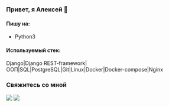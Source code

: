 ### Привет, я Алексей 👋

#### Пишу на:
- Python3

#### Используемый стек:

Django|Django REST-framework|ООП|SQL|PostgreSQL|Git|Linux|Docker|Docker-compose|Nginx

### Свяжитесь со мной
<a href="http://t.me/alxshvalev/"><img src="https://img.shields.io/badge/Telegram-gray"></a>
<a href="mailto:silverman2004@list.ru"><img src="https://img.shields.io/badge/E-mail-gray"></a>

